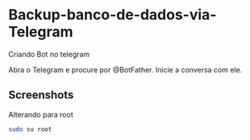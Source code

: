 # Backup-banco-de-dados-via-Telegram





Criando Bot no telegram

Abra o Telegram e procure por @BotFather.
Inicie a conversa com ele.

## Screenshots






Alterando para root

```bash
sudo su root
```
